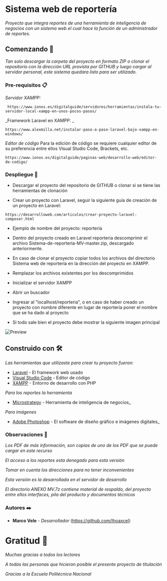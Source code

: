 # Sistema web de reportería

_Proyecto que integra reportes de una herramienta de inteligencia de negocios con un sistema web el cual hace la función de un administrador de reportes._


## Comenzando 🚀

_Tan solo descargar la carpeta del proyecto en formato ZIP o clonar el repositorio con la dirección URL provista por GITHUB y luego cargar al servidor personal, este sistema quedara listo para ser utilizado._


### Pre-requisitos 📋

_Servidor XAMPP:_

```
 https://www.ionos.es/digitalguide/servidores/herramientas/instala-tu-servidor-local-xampp-en-unos-pocos-pasos/
```

_Framework Laravel en XAMPP: _
```
https://www.alexmilla.net/instalar-paso-a-paso-laravel-bajo-xampp-en-windows/
```

_Editor de código_
Para la edición de código se requiere cualquier editor de su preferencia entre ellos Visual Studio Code, Brackets, etc.
```
https://www.ionos.es/digitalguide/paginas-web/desarrollo-web/editor-de-codigo/
```


### Despliegue 🔧

* Descargar el proyecto del repositorio de GITHUB o clonar si se tiene las herramientas de clonación

* Crear un proyecto con Laravel, seguir la siguiente guía de creación de un proyecto en Laravel:

```
https://desarrolloweb.com/articulos/crear-proyecto-laravel-composer.html
```

* Ejemplo de nombre del proyecto: reporteria

* Dentro del proyecto creado en Laravel reporteria descomprimir el archivo Sistema-de-reporteria-MV-master.zip, descargado anteriormente.

* En caso de clonar el proyecto copiar todos los archivos del directorio Sistema web de reportería en la dirección del proyecto en XAMPP.


* Remplazar los archivos existentes por los descomprimidos

* Inicializar el servidor XAMPP

* Abrir un buscador

* Ingresar al "localhost/reporteria", o en caso de haber creado un proyecto con nombre diferente en lugar de reportería poner el nombre que se ha dado al proyecto

* Si todo sale bien el proyecto debe mostrar la siguiente imagen principal

![Preview](https://github.com/Ihoaxcel/Sistema-de-reporteria-MV/blob/master/Sistema%20web%20de%20reportería/public/imagenes/imagenDeFondoProyecto.PNG)

## Construido con 🛠️

_Las herramientas que utilizaste para crear tu proyecto fueron:_

* [Laravel](https://laravel.com) - El framework web usado
* [Visual Studio Code](https://code.visualstudio.com) - Editor de código
* [XAMPP](https://www.apachefriends.org/es/index.html) - Entorno de desarrollo con PHP

_Para los reportes la herramienta_

* [Microstrategy](https://www.microstrategy.com/es) - Herramienta de inteligencia de negocios_

_Para imágenes_

* [Adobe Photoshop](https://www.adobe.com/la/products/photoshop.html) - El software de diseño gráfico e imágenes digitales_


### Observaciones 🔧

_Los PDF de más información, son copias de uno de los PDF que se puede cargar en este recurso_

_El acceso a los reportes esta denegado para esta versión_

_Tomar en cuenta los direcciones para no tener inconvenientes_

_Esta versión es la desarrollada en el servidor de desarrollo_

_El directorio ANEXO MV.7z contiene material de respaldo, del proyecto entre ellos interfaces, pila del producto y documentos técnicos_


### Autores ✒️

* **Marco Vele** - *Desarrollador* (https://github.com/Ihoaxcel)


# Gratitud 🎁
_Muchas gracias a todos los lectores_

_A todas las personas que hicieron posible el presente proyecto de titulación_

_Gracias a la Escuela Politécnica Nacional_

